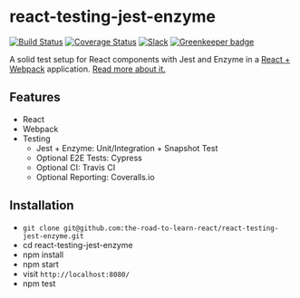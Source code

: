# react-testing-jest-enzyme

[![Build Status](https://travis-ci.org/the-road-to-learn-react/react-testing-jest-enzyme.svg?branch=master)](https://travis-ci.org/the-road-to-learn-react/react-testing-jest-enzyme) [![Coverage Status](https://coveralls.io/repos/github/the-road-to-learn-react/react-testing-jest-enzyme/badge.svg?branch=master)](https://coveralls.io/github/the-road-to-learn-react/react-testing-jest-enzyme?branch=master) [![Slack](https://slack-the-road-to-learn-react.wieruch.com/badge.svg)](https://slack-the-road-to-learn-react.wieruch.com/) [![Greenkeeper badge](https://badges.greenkeeper.io/the-road-to-learn-react/react-testing-jest-enzyme.svg)](https://greenkeeper.io/)

A solid test setup for React components with Jest and Enzyme in a [React + Webpack](https://github.com/the-road-to-learn-react/minimal-react-webpack-babel-setup) application. [Read more about it.](https://www.robinwieruch.de/react-testing-jest-enzyme/)

## Features

- React
- Webpack
- Testing
  - Jest + Enzyme: Unit/Integration + Snapshot Test
  - Optional E2E Tests: Cypress
  - Optional CI: Travis CI
  - Optional Reporting: Coveralls.io

## Installation

- `git clone git@github.com:the-road-to-learn-react/react-testing-jest-enzyme.git`
- cd react-testing-jest-enzyme
- npm install
- npm start
- visit `http://localhost:8080/`
- npm test
